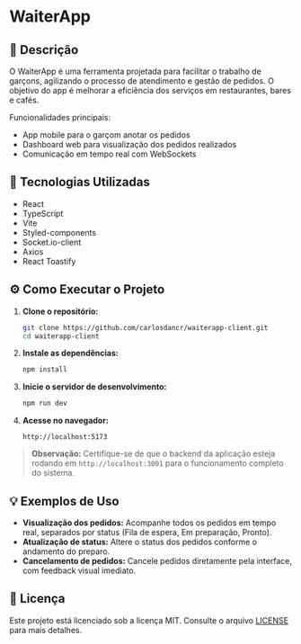 # WaiterApp

## 📄 Descrição

O WaiterApp é uma ferramenta projetada para facilitar o trabalho de garçons, agilizando o processo de atendimento e gestão de pedidos. O objetivo do app é melhorar a eficiência dos serviços em restaurantes, bares e cafés.

Funcionalidades principais:
- App mobile para o garçom anotar os pedidos
- Dashboard web para visualização dos pedidos realizados
- Comunicação em tempo real com WebSockets

## 🚀 Tecnologias Utilizadas

- React
- TypeScript
- Vite
- Styled-components
- Socket.io-client
- Axios
- React Toastify

## ⚙️ Como Executar o Projeto

1. **Clone o repositório:**
   ```sh
   git clone https://github.com/carlosdancr/waiterapp-client.git
   cd waiterapp-client
   ```

2. **Instale as dependências:**
   ```sh
   npm install
   ```

3. **Inicie o servidor de desenvolvimento:**
   ```sh
   npm run dev
   ```

4. **Acesse no navegador:**
   ```
   http://localhost:5173
   ```

> **Observação:** Certifique-se de que o backend da aplicação esteja rodando em `http://localhost:3001` para o funcionamento completo do sistema.

## 💡 Exemplos de Uso

- **Visualização dos pedidos:** Acompanhe todos os pedidos em tempo real, separados por status (Fila de espera, Em preparação, Pronto).
- **Atualização de status:** Altere o status dos pedidos conforme o andamento do preparo.
- **Cancelamento de pedidos:** Cancele pedidos diretamente pela interface, com feedback visual imediato.

## 📄 Licença

Este projeto está licenciado sob a licença MIT. Consulte o arquivo [LICENSE](LICENSE) para mais detalhes.
